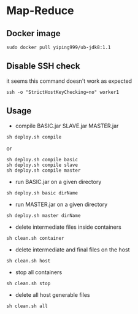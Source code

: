 # **Map-Reduce**

## **Docker image**

```shell
sudo docker pull yiping999/ub-jdk8:1.1
```

## **Disable SSH check**

it seems this command doesn't work as expected

```shell
ssh -o "StrictHostKeyChecking=no" worker1
```

## **Usage**

* compile BASIC.jar SLAVE.jar MASTER.jar

```shell
sh deploy.sh compile
```

or  

```shell
sh deploy.sh compile basic
sh deploy.sh compile slave
sh deploy.sh compile master
```

* run BASIC.jar on a given directory

```shell
sh deploy.sh basic dirName
```

* run MASTER.jar on a given directory

```shell
sh deploy.sh master dirName
```

* delete intermediate files inside containers

```shell
sh clean.sh container
```

* delete intermediate and final files on the host

```shell
sh clean.sh host
```

* stop all containers

```shell
sh clean.sh stop
```

* delete all host generable files

```shell
sh clean.sh all
```
